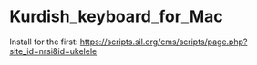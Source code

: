 # Kurdish_keyboard_for_Mac

Install for the first: https://scripts.sil.org/cms/scripts/page.php?site_id=nrsi&id=ukelele
